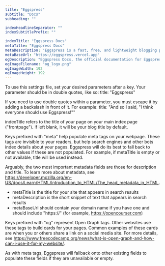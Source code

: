 ```yaml
---
title: "Eggspress"
subtitle: "Docs"
subheading: ""

indexHeadlineSeparator: ""
indexSubtitlePrefix: ""

indexTitle: "Eggspress Docs"
metaTitle: "Eggspress Docs"
metaDescription: "Eggspress is a fast, free, and lightweight blogging platform that you control. Designed for easy deployment, Eggspress lets anyone with a little technical know-how launch their very own site. Publish as you please."
metaBaseUrl: "https://eggspress.vercel.app"
ogDescription: "Eggspress Docs, the official documentation for Eggspress"
ogImageFilename: "og_logo.png"
ogImageWidth: 192
ogImageHeight: 192
---
```


To use this settings file, set your desired parameters after a key. Your parameter should be in double quotes, like so:
title: "Eggspress"

If you need to use double quotes within a parameter, you must escape it by adding a backslash in front of it. For example:
title: "And so I said, \"I think everyone should use Eggspress!\""

indexTitle refers to the title of your page on your main index page ("frontpage"). If left blank, it will be your blog title by default.

Keys prefixed with "meta" help populate meta tags on your webpage. These tags are invisible to your readers, but help search engines and other bots index details about your pages. Eggspress will do its best to fall back to other values if these are not populated. For example, if metaTitle is empty or not available, title will be used instead.

Arguably, the two most important metadata fields are those for description and title. To learn more about metadata, see https://developer.mozilla.org/en-US/docs/Learn/HTML/Introduction_to_HTML/The_head_metadata_in_HTML.
- metaTitle is the title for your site that appears in search results
- metaDescription is the short snippet of text that appears in search results
- metaBaseUrl should contain your domain name if you have one and should include "https://" (for example, https://opencourser.com)

Keys prefixed with "og" represent Open Graph tags. Other websites use these tags to build cards for your pages. Common examples of these cards are when you or others share a link on a social media site. For more details, see https://www.freecodecamp.org/news/what-is-open-graph-and-how-can-i-use-it-for-my-website/.

As with meta tags, Eggspress will fallback onto other existing fields to populate these fields if they are unavailable or empty.
